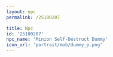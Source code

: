 ```yaml
---
layout: npc
permalink: /25100207

title: Npc
id: '25100207'
npc_name: 'Minion Self-Destruct Dummy'
icon_url: 'portrait/mob/dummy_p.png'
---
```


